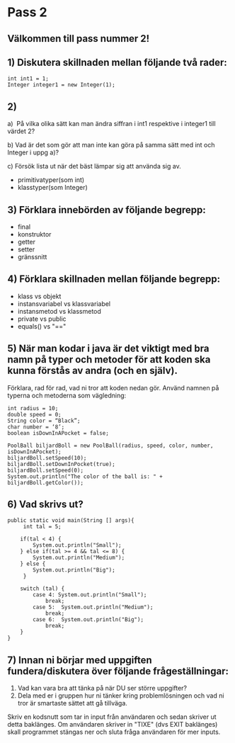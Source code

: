 # Pass 2

## Välkommen till pass nummer 2!

## 1) Diskutera skillnaden mellan följande två rader:

	int int1 = 1;
	Integer integer1 = new Integer(1);

## 2)

 a)  På vilka olika sätt kan man ändra siffran i int1 respektive i integer1 till värdet 2? 

 b) Vad är det som gör att man inte kan göra på samma sätt med int och Integer i uppg a)? 

 c) Försök lista ut när det bäst lämpar sig att använda sig av.

 * primitivatyper(som int)
 * klasstyper(som Integer)

## 3) Förklara innebörden av följande begrepp:

* final
* konstruktor
* getter
* setter
* gränssnitt

## 4) Förklara skillnaden mellan följande begrepp:

* klass vs objekt
* instansvariabel vs klassvariabel
* instansmetod vs klassmetod
* private vs public
* equals() vs "=="


## 5) När man kodar i java är det viktigt med bra namn på typer och metoder för att koden ska kunna förstås av andra (och en själv). 
Förklara, rad för rad, vad ni tror att koden nedan gör. Använd namnen på typerna och metoderna som vägledning: 


```
int radius = 10; 
double speed = 0; 	
String color = “Black”; 
char number = ‘8’; 
boolean isDownInAPocket = false; 

PoolBall biljardBoll = new PoolBall(radius, speed, color, number, isDownInAPocket); 
biljardBoll.setSpeed(10); 
biljardBoll.setDownInPocket(true); 
biljardBoll.setSpeed(0); 
System.out.println("The color of the ball is: " + 	biljardBoll.getColor());

```
## 6) Vad skrivs ut?

```
public static void main(String [] args){
	 int tal = 5;

	if(tal < 4) {  	
		System.out.println("Small");
	} else if(tal >= 4 && tal <= 8) {  
		System.out.println("Medium"); 
	} else {
		System.out.println("Big");
	 }

	switch (tal) {
	  	case 4: System.out.println("Small");
	   		break;  	
	  	case 5:  System.out.println("Medium");
	  		break;
  	  	case 6:  System.out.println("Big"); 
  	 		break; 
	} 
}
```
## 7) Innan ni börjar med uppgiften fundera/diskutera över följande frågeställningar:

1. Vad kan vara bra att tänka på när DU ser större uppgifter?
2. Dela med er i gruppen hur ni tänker kring problemlösningen och vad ni tror är smartaste sättet att gå tillväga.

Skriv en kodsnutt som tar in input från användaren och sedan skriver ut detta baklänges. Om användaren skriver in "TIXE" (dvs EXIT baklänges) skall programmet stängas ner och sluta fråga användaren för mer inputs.











